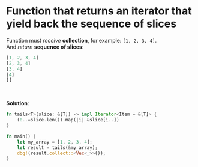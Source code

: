 # Function that returns an iterator that yield back the sequence of slices
Function must _receive_ **collection**, for example: `[1, 2, 3, 4]`.<br>
And _return_ **sequence of slices**:
```rust
[1, 2, 3, 4]
[2, 3, 4]
[3, 4]
[4]
[]
```

<br>

**Solution**:
```rust
fn tails<T>(slice: &[T]) -> impl Iterator<Item = &[T]> {
    (0..=slice.len()).map(|i| &slice[i..])
}

fn main() {
    let my_array = [1, 2, 3, 4];
    let result = tails(&my_array);
    dbg!(result.collect::<Vec<_>>());
}
```